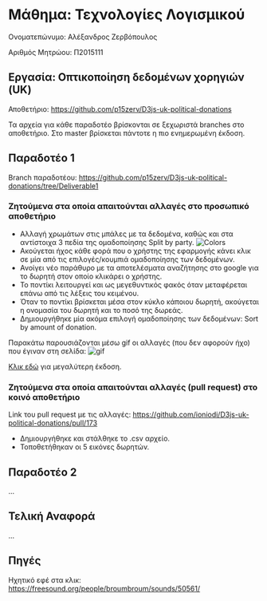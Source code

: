 # Μάθημα: Τεχνολογίες Λογισμικού

Ονοματεπώνυμο: Αλέξανδρος Ζερβόπουλος

Αριθμός Μητρώου: Π2015111

## Εργασία: Οπτικοποίηση δεδομένων χορηγιών (UK)

Αποθετήριο: https://github.com/p15zerv/D3js-uk-political-donations

Τα αρχεία για κάθε παραδοτέο βρίσκονται σε ξεχωριστά branches στο αποθετήριο. Στο master βρίσκεται πάντοτε η πιο ενημερωμένη έκδοση.

## Παραδοτέο 1

Branch παραδοτέου: https://github.com/p15zerv/D3js-uk-political-donations/tree/Deliverable1

### Ζητούμενα στα οποία απαιτούνται αλλαγές στο προσωπικό αποθετήριο

* Αλλαγή χρωμάτων στις μπάλες με τα δεδομένα, καθώς και στα αντίστοιχα 3 πεδία της ομαδοποίησης Split by party.
![Colors](https://user-images.githubusercontent.com/22644005/37419603-7eb47312-27bd-11e8-9941-b384f241f3a8.png)
* Ακούγεται ήχος κάθε φορά που ο χρήστης της εφαρμογής κάνει κλικ σε μία από τις επιλογές/κουμπιά ομαδοποίησης των δεδομένων.
* Ανοίγει νέο παράθυρο με τα αποτελέσματα αναζήτησης στο google για το δωρητή στον οποίο κλικάρει ο χρήστης.
* Το ποντίκι λειτουργεί και ως μεγεθυντικός φακός όταν μεταφέρεται επάνω από τις λέξεις του κειμένου.
* Όταν το ποντίκι βρίσκεται μέσα στον κύκλο κάποιου δωρητή, ακούγεται η ονομασία του δωρητή και το ποσό της δωρεάς.
* Δημιουργήθηκε μία ακόμα επιλογή ομαδοποίησης των δεδομένων: Sort by amount of donation.

Παρακάτω παρουσιάζονται μέσω gif οι αλλαγές (που δεν αφορούν ήχο) που έγιναν στη σελίδα:
![gif](https://thumbs.gfycat.com/WanMeagerBaleenwhale.webp)

[Κλικ εδώ](https://giant.gfycat.com/WanMeagerBaleenwhale.webm) για μεγαλύτερη έκδοση.

### Ζητούμενα στα οποία απαιτούνται αλλαγές (pull request) στο κοινό αποθετήριο

Link του pull request με τις αλλαγές: https://github.com/ioniodi/D3js-uk-political-donations/pull/173

* Δημιουργήθηκε και στάλθηκε το .csv αρχείο.
* Τοποθετήθηκαν οι 5 εικόνες δωρητών.

## Παραδοτέο 2

...

## Τελική Αναφορά

...

## Πηγές

Ηχητικό εφέ στα κλικ: https://freesound.org/people/broumbroum/sounds/50561/

